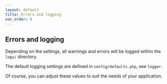 ```yaml
---
layout: default
title: Errors and logging
nav_order: 9
---
```


## Errors and logging
 
Depending on the settings, all warnings and errors will be logged within the `logs/` directory.

The default logging settings are defined in `config/defaults.php`, see `logger`. 

Of course, you can adjust these values to suit the needs of your application.

